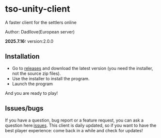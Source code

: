 # tso-unity-client
A faster client for the settlers online


Author: DadIlove(European server)


**2025.7.16:**
 version:2.0.0
## Installation
- Go to [releases](https://github.com/1924006212/tso-unity-client/releases) and download the latest version (you need the installer, not the source zip files).
- Use the installer to install the program.
- Launch the program

And you are ready to play!

## Issues/bugs
If you have a question, bug report or a feature request, you can ask a question here:[issues](https://github.com/1924006212/tso-unity-client/issues).
This client is daily updated, so if you want to have the best player experience: come back in a while and check for updates!
